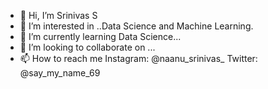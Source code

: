 - 👋 Hi, I’m Srinivas S
- 👀 I’m interested in ..Data Science and Machine Learning.
- 🌱 I’m currently learning Data Science...
- 💞️ I’m looking to collaborate on ...
- 📫 How to reach me Instagram: @naanu_srinivas_   Twitter: @say_my_name_69 
 
<!---
srinivas254/srinivas254 is a ✨ special ✨ repository because its `README.md` (this file) appears on your GitHub profile.
You can click the Preview link to take a look at your changes.
--->
